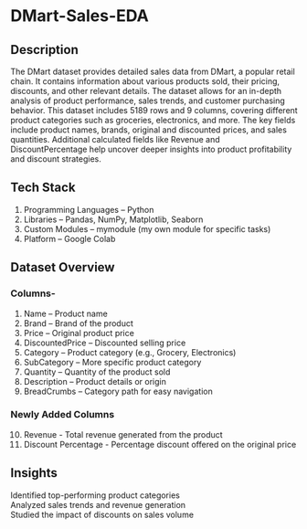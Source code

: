 # DMart-Sales-EDA

## Description
The DMart dataset provides detailed sales data from DMart, a popular retail chain. It contains information about various products sold, their pricing, discounts, and other relevant details. The dataset allows for an in-depth analysis of product performance, sales trends, and customer purchasing behavior.
This dataset includes 5189 rows and 9 columns, covering different product categories such as groceries, electronics, and more. The key fields include product names, brands, original and discounted prices, and sales quantities. Additional calculated fields like Revenue and DiscountPercentage help uncover deeper insights into product profitability and discount strategies.

##  Tech Stack
1) Programming Languages – Python
2) Libraries – Pandas, NumPy, Matplotlib, Seaborn
3) Custom Modules – mymodule (my own module for specific tasks)
4) Platform – Google Colab

##  Dataset Overview
### Columns-
1. Name – Product name
2. Brand – Brand of the product
3. Price – Original product price
4. DiscountedPrice – Discounted selling price
5. Category – Product category (e.g., Grocery, Electronics)
6. SubCategory – More specific product category
7. Quantity – Quantity of the product sold
8. Description – Product details or origin
9. BreadCrumbs – Category path for easy navigation
### Newly Added Columns
10. Revenue - Total revenue generated from the product
11. Discount Percentage - Percentage discount offered on the original price

## Insights
Identified top-performing product categories  
Analyzed sales trends and revenue generation  
Studied the impact of discounts on sales volume




